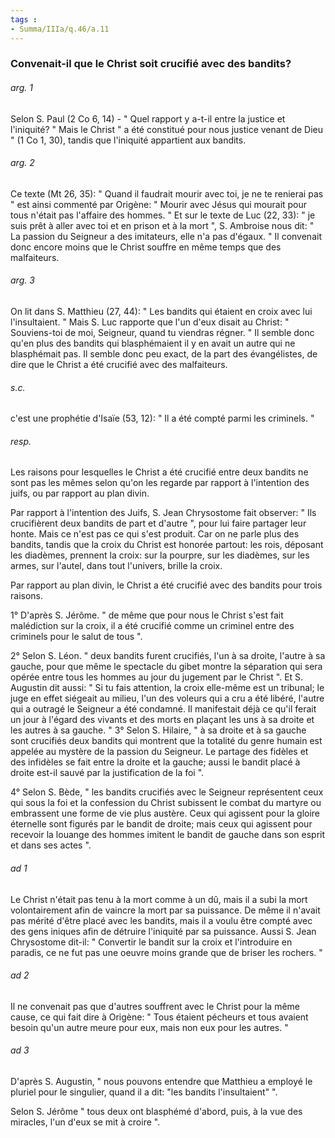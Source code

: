 ```yaml
---
tags : 
- Summa/IIIa/q.46/a.11
---
```


### Convenait-il que le Christ soit crucifié avec des bandits?

###### arg. 1
Selon S. Paul (2 Co 6, 14) - " Quel rapport y a-t-il entre la justice et l'iniquité? " Mais le Christ " a été constitué pour nous justice venant de Dieu " (1 Co 1, 30), tandis que l'iniquité appartient aux bandits. 

###### arg. 2
Ce texte (Mt 26, 35): " Quand il faudrait mourir avec toi, je ne te renierai pas " est ainsi commenté par Origène: " Mourir avec Jésus qui mourait pour tous n'était pas l'affaire des hommes. " Et sur le texte de Luc (22, 33): " je suis prêt à aller avec toi et en prison et à la mort ", S. Ambroise nous dit: " La passion du Seigneur a des imitateurs, elle n'a pas d'égaux. " Il convenait donc encore moins que le Christ souffre en même temps que des malfaiteurs. 

###### arg. 3
On lit dans S. Matthieu (27, 44): " Les bandits qui étaient en croix avec lui l'insultaient. " Mais S. Luc rapporte que l'un d'eux disait au Christ: " Souviens-toi de moi, Seigneur, quand tu viendras régner. " Il semble donc qu'en plus des bandits qui blasphémaient il y en avait un autre qui ne blasphémait pas. Il semble donc peu exact, de la part des évangélistes, de dire que le Christ a été crucifié avec des malfaiteurs. 

###### s.c.
c'est une prophétie d'Isaïe (53, 12): " Il a été compté parmi les criminels. " 

###### resp.
Les raisons pour lesquelles le Christ a été crucifié entre deux bandits ne sont pas les mêmes selon qu'on les regarde par rapport à l'intention des juifs, ou par rapport au plan divin. 

Par rapport à l'intention des Juifs, S. Jean Chrysostome fait observer: " Ils crucifièrent deux bandits de part et d'autre ", pour lui faire partager leur honte. Mais ce n'est pas ce qui s'est produit. Car on ne parle plus des bandits, tandis que la croix du Christ est honorée partout: les rois, déposant les diadèmes, prennent la croix: sur la pourpre, sur les diadèmes, sur les armes, sur l'autel, dans tout l'univers, brille la croix. 

Par rapport au plan divin, le Christ a été crucifié avec des bandits pour trois raisons. 

1° D'après S. Jérôme. " de même que pour nous le Christ s'est fait malédiction sur la croix, il a été crucifié comme un criminel entre des criminels pour le salut de tous ". 

2° Selon S. Léon. " deux bandits furent crucifiés, l'un à sa droite, l'autre à sa gauche, pour que même le spectacle du gibet montre la séparation qui sera opérée entre tous les hommes au jour du jugement par le Christ ". Et S. Augustin dit aussi: " Si tu fais attention, la croix elle-même est un tribunal; le juge en effet siégeait au milieu, l'un des voleurs qui a cru a été libéré, l'autre qui a outragé le Seigneur a été condamné. Il manifestait déjà ce qu'il ferait un jour à l'égard des vivants et des morts en plaçant les uns à sa droite et les autres à sa gauche. " 3° Selon S. Hilaire, " à sa droite et à sa gauche sont crucifiés deux bandits qui montrent que la totalité du genre humain est appelée au mystère de la passion du Seigneur. Le partage des fidèles et des infidèles se fait entre la droite et la gauche; aussi le bandit placé à droite est-il sauvé par la justification de la foi ". 

4° Selon S. Bède, " les bandits crucifiés avec le Seigneur représentent ceux qui sous la foi et la confession du Christ subissent le combat du martyre ou embrassent une forme de vie plus austère. Ceux qui agissent pour la gloire éternelle sont figurés par le bandit de droite; mais ceux qui agissent pour recevoir la louange des hommes imitent le bandit de gauche dans son esprit et dans ses actes ". 

###### ad 1
Le Christ n'était pas tenu à la mort comme à un dû, mais il a subi la mort volontairement afin de vaincre la mort par sa puissance. De même il n'avait pas mérité d'être placé avec les bandits, mais il a voulu être compté avec des gens iniques afin de détruire l'iniquité par sa puissance. Aussi S. Jean Chrysostome dit-il: " Convertir le bandit sur la croix et l'introduire en paradis, ce ne fut pas une oeuvre moins grande que de briser les rochers. " 

###### ad 2
Il ne convenait pas que d'autres souffrent avec le Christ pour la même cause, ce qui fait dire à Origène: " Tous étaient pécheurs et tous avaient besoin qu'un autre meure pour eux, mais non eux pour les autres. " 

###### ad 3
D'après S. Augustin, " nous pouvons entendre que Matthieu a employé le pluriel pour le singulier, quand il a dit: "les bandits l'insultaient" ". 

Selon S. Jérôme " tous deux ont blasphémé d'abord, puis, à la vue des miracles, l'un d'eux se mit à croire ". 

